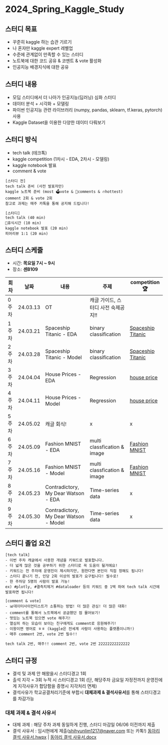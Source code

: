 # 2024_Spring_Kaggle_Study

## 스터디 목표
- 꾸준히 kaggle 하는 습관 기르기
- 나 혼자만 kaggle expert 레벨업
- 수준에 관계없이 만족할 수 있는 스터디
- 노트북에 대한 코드 공유 & 코멘트 & vote 활성화
- 인공지능 배경지식에 대한 공유

## 스터디 내용
- 모딥 스터디에서 더 나아가 인공지능(딥러닝) 심화 스터디
- 데이터 분석 + 시각화 + 모델링
- 파이썬 인공지능 관련 라이브러리 (numpy, pandas, sklearn, tf.keras, pytorch) 사용
- Kaggle Dataset을 이용한 다양한 데이터 다뤄보기

## 스터디 방식
- tech talk (테크톡)
- kaggle competition (1차시 - EDA, 2차시 - 모델링)
- kaggle notebook 발표
- comment & vote

```
[스터디 전]
tech talk 준비 (사전 발표자만)
kaggle 노트북 준비 (most 🗳️vote & 💬comments & 🔥hottest)
comment 2회 & vote 2회
참고로 과제는 매주 카톡을 통해 공지해 드립니다!

[스터디]
tech talk (40 min)
🍵휴식시간 (10 min)
kaggle notebook 발표 (20 min)
피어리뷰 1:1 (20 min)
```

## 스터디 스케줄
- 시간: **목요일 7시 ~ 9시**
- 장소: **센B109**

|회차|날짜|내용|주제|competition🏆|
|---|---|---|---|---|
|0주차|24.03.13|OT|캐글 가이드, 스터디 사전 숙제공지!!||
|1주차|24.03.21|Spaceship Titanic - EDA|binary classification|[Spaceship Titanic](https://www.kaggle.com/competitions/2024_SMARCLE_KS_1/overview)|
|2주차|24.03.28|Spaceship Titanic - Model|binary classification|[Spaceship Titanic](https://www.kaggle.com/competitions/2024_SMARCLE_KS_1/overview)|
|3주차|24.04.04|House Prices - EDA |Regression|[house price](https://www.kaggle.com/competitions/2024smarcleks2house-price/overview)|
|4주차|24.04.11|House Prices - Model|Regression|[house price](https://www.kaggle.com/competitions/2024smarcleks2house-price/overview)|
|5주차|24.05.02|캐글 회식!|x|x|
|6주차|24.05.09|Fashion MNIST - EDA|multi classfication & image|[Fashion MNIST](https://www.kaggle.com/competitions/2024-smarcle-ks-3-fashion-mnist2/overview)|
|7주차|24.05.16|Fashion MNIST - Model|multi classfication & image|[Fashion MNIST](https://www.kaggle.com/competitions/2024-smarcle-ks-3-fashion-mnist2/overview)|
|8주차|24.05.23|Contradictory, My Dear Watson - EDA|Time-series data|x|
|9주차|24.05.30|Contradictory, My Dear Watson - Model|Time-series data|x|

## 스터디 졸업 요건 
```
[tech talk]
- 이번 주차 캐글에서 사용한 개념을 키워드로 발표합니다.
- 더 넓게 많은 것을 공부하기 위한 스터디로 꼭 도움이 될거에요!
- 키워드는 전 주차에 운영진이 제시하지만, 원한다면 본인이 직접 정해도 됩니다!
- 스터디 끝나기 전, 인당 2회 이상의 발표가 요구됩니다! 필수로!
- 한 주차당 5명의 사람이 발표 가능!
ex) #plotly, #결측치제거 #dataloader 등의 키워드 중 1택 하여 tech talk 시간에 발표하면 됩니다!

[comment & vote]
- 📊데이터사이언티스트가 소통하는 방법! 더 많은 관심! 더 많은 대화!
- comment를 통해서 노트북에서 궁금했던 점 물어보기!
- 멋있는 노트북 있으면 vote 해주기!
- 열심히 하는 모습이 보이는 친구에게도 comment로 응원해주기!
- 이왕이면 영어로 ㅎㅎ (kaggle은 전세계 사람이 사용하는 플랫폼이니까!)
- 매주 comment 2번, vote 2번 필수!!

tech talk 2번, 매주!! comment 2번, vote 2번 22222222222222
```

## 스터디 규정
- 결석 및 과제 안 해왔을시 스터디경고 1회
- 출석 지각 = 3회 누적 시 스터디경고 1회 (단, 해당주차 금요일 자정전까지 운영진에게 지각사유가 합당함을 증명시 지각처리 면제)
- 결석사유가 학교공결처리기준에 부합시 **대체과제 & 결석사유서**를 통해 스터디경고를 차감가능
### 대체 과제 & 결석 사유서
- 대체 과제 : 해당 주차 과제 동일하게 진행, 스터디 마감일 06/06 이전까지 제출
- 결석 사유서 : 임시현에게 제출(shihyunlim1217@naver.com 또는 카톡!)
[동아리 결석 사유서.hwpx](https://github.com/sejongsmarcle/2024_Spring_Kaggle_Study/blob/79ac376c0f8fa9da394a04ad856dec171231ffee/%EB%8F%99%EC%95%84%EB%A6%AC%20%EA%B2%B0%EC%84%9D%20%EC%82%AC%EC%9C%A0%EC%84%9C.hwpx) | [동아리 결석 사유서.docx](https://github.com/sejongsmarcle/2024_Spring_Kaggle_Study/blob/b31d7911b3a5c531adf8b7e22c62b9bf3df5a733/%EB%8F%99%EC%95%84%EB%A6%AC%20%EA%B2%B0%EC%84%9D%20%EC%82%AC%EC%9C%A0%EC%84%9C_word%EC%9A%A9.docx)

